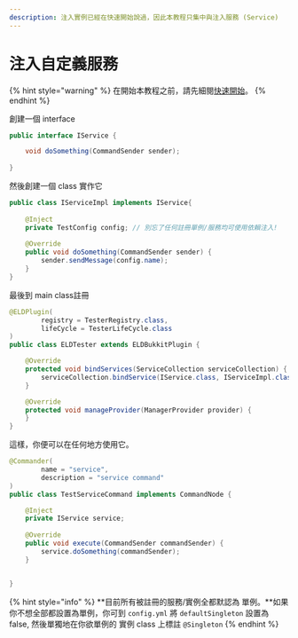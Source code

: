 ```yaml
---
description: 注入實例已經在快速開始說過，因此本教程只集中與注入服務 (Service)
---
```


# 注入自定義服務

{% hint style="warning" %}
在開始本教程之前，請先細閱[快速開始](../../quick-start.md)。
{% endhint %}

創建一個 interface

```java
public interface IService {

    void doSomething(CommandSender sender);
    
}
```

然後創建一個 class 實作它

```java
public class IServiceImpl implements IService{
    
    @Inject
    private TestConfig config; // 別忘了任何註冊單例/服務均可使用依賴注入!
    
    @Override
    public void doSomething(CommandSender sender) {
        sender.sendMessage(config.name);
    }
}
```

最後到 main class註冊

```java
@ELDPlugin(
        registry = TesterRegistry.class,
        lifeCycle = TesterLifeCycle.class
)
public class ELDTester extends ELDBukkitPlugin {

    @Override
    protected void bindServices(ServiceCollection serviceCollection) {
        serviceCollection.bindService(IService.class, IServiceImpl.class);
    }

    @Override
    protected void manageProvider(ManagerProvider provider) {
    }
}
```

這樣，你便可以在任何地方使用它。

```java
@Commander(
        name = "service",
        description = "service command"
)
public class TestServiceCommand implements CommandNode {

    @Inject
    private IService service;
    
    @Override
    public void execute(CommandSender commandSender) {
        service.doSomething(commandSender);
    }


}

```

{% hint style="info" %}
**目前所有被註冊的服務/實例全都默認為 單例。**如果你不想全部都設置為單例，你可到 `config.yml` 將 `defaultSingleton` 設置為 false, 然後單獨地在你欲單例的 實例 class 上標註 `@Singleton`
{% endhint %}



